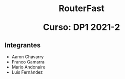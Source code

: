 
<h1 align="center">
    <b>RouterFast</b>
    <p>Curso: DP1 2021-2</p>
    <h2>Integrantes</h2>
    <ul>
    <li>Aaron Chávarry </li>
    <li>Franco Gamarra</li>
    <li>Mario Andonaire</li>
    <li>Luis Fernández</li>
    </ul>
</h1>